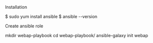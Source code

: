 Installation

$ sudo yum install ansible
$ ansible --version

Create ansible role

mkdir webap-playbook
cd webap-playbook/
ansible-galaxy init webap
